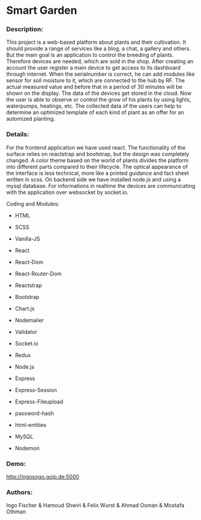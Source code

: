 # Smart Garden

### Description:
This project is a web-based platform about plants and their cultivation. It should provide a range of services like a blog, a chat, a gallery and others. But the main goal is an application to control the breeding of plants. Therefore devices are needed, which are sold in the shop. After creating an account the user register a main device to get access to its dashboard through internet. When the serialnumber is correct, he can add modules like sensor for soil moisture to it, which are connected to the hub by RF. The actual measured value and before that in a period of 30 minutes will be shown on the display. The data of the devices get stored in the cloud. Now the user is able to observe or control the grow of his plants by using lights, waterpumps, heatings, etc. The collected data of the users can help to determine an optimized template of each kind of plant as an offer for an automized planting.

### Details:
For the frontend application we have used react. The functionality of the surface relies on reactstrap and bootstrap, but the design was completely changed. A color theme based on the world of plants divides the platform into different parts compared to their lifecycle. The optical appearance of the interface is less technical, more like a printed guidance and fact sheet written in scss. On backend side we have installed node.js and using a mysql database. For informations in realtime the devices are communicating with the application over websocket by socket.io.

Coding and Modules:
- HTML
- SCSS
- Vanilla-JS

- React
- React-Dom
- React-Router-Dom
- Reactstrap
- Bootstrap
- Chart.js
- Nodemailer
- Validator
- Socket.io
- Redux

- Node.js
- Express
- Express-Session
- Express-Fileupload
- password-hash
- html-entities
- MySQL
- Nodemon

### Demo:
http://ingosogo.goip.de:5000

### Authors:
Ingo Fischer & Hamoud Shwiri & Felix Wurst & Ahmad Osman & Mostafa Othman
